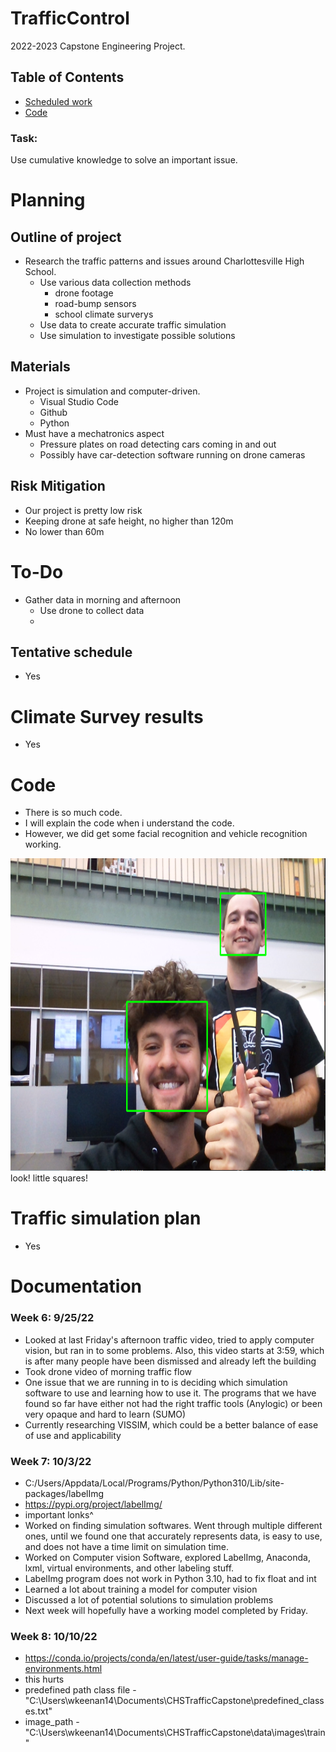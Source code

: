 # TrafficControl
2022-2023 Capstone Engineering Project. 

## Table of Contents
* [Scheduled work](#documentation)
* [Code](#Code)



### Task:
Use cumulative knowledge to solve an important issue.



# Planning
<ln>
  
## Outline of project
*  Research the traffic patterns and issues around Charlottesville High School.
    * Use various data collection methods
      * drone footage
      * road-bump sensors
      * school climate surverys
    * Use data to create accurate traffic simulation
    * Use simulation to investigate possible solutions


## Materials
* Project is  simulation and computer-driven.
  * Visual Studio Code
  * Github
  * Python
* Must have a mechatronics aspect
  * Pressure plates on road detecting cars coming in and out
  * Possibly have car-detection software running on drone cameras


## Risk Mitigation
* Our project is pretty low risk
* Keeping drone at safe height, no higher than 120m
* No lower than 60m

# To-Do
* Gather data in morning and afternoon
  * Use drone to collect data
  * 
## Tentative schedule
* Yes

# Climate Survey results
* Yes



# Code
* There is so much code.
* I will explain the code when i understand the code.
* However, we did get some facial recognition and vehicle recognition working.
<img src="Media/millerni.png" alt="alt text" width="600" height="500">
<br/>
look! little squares!


# Traffic simulation plan
* Yes


# Documentation

### Week 6: 9/25/22
* Looked at last Friday's afternoon traffic video, tried to apply computer vision, but ran in to some problems. Also, this video starts at 3:59, which is after many people have been dismissed and already left the building
* Took drone video of morning traffic flow
* One issue that we are running in to is deciding which simulation software to use and learning how to use it. The programs that we have found so far have either not had the right traffic tools (Anylogic) or been very opaque and hard to learn (SUMO)
* Currently researching VISSIM, which could be a better balance of ease of use and applicability

### Week 7: 10/3/22
* C:/Users/Appdata/Local/Programs/Python/Python310/Lib/site-packages/labelImg
* https://pypi.org/project/labelImg/
* important lonks^
* Worked on finding simulation softwares. Went through multiple different ones, until we found one that accurately represents data, is easy to use, and does not have a time limit on simulation time.
* Worked on Computer vision Software, explored LabelImg, Anaconda, lxml, virtual environments, and other labeling stuff. 
* LabelImg program does not work in Python 3.10, had to fix float and int
* Learned a lot about training a model for computer vision
* Discussed a lot of potential solutions to simulation problems
* Next week will hopefully have a working model completed by Friday. 



### Week 8: 10/10/22
* https://conda.io/projects/conda/en/latest/user-guide/tasks/manage-environments.html
* this hurts
* predefined path class file - "C:\Users\wkeenan14\Documents\CHSTrafficCapstone\predefined_classes.txt"
* image_path -
"C:\Users\wkeenan14\Documents\CHSTrafficCapstone\data\images\train"

